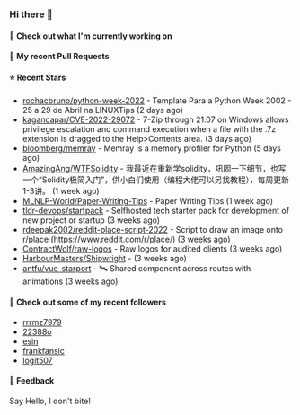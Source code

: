 ### Hi there 👋

#### 👷 Check out what I'm currently working on

#### 🔨 My recent Pull Requests


#### ⭐ Recent Stars

- [rochacbruno/python-week-2022](https://github.com/rochacbruno/python-week-2022) - Template Para a Python Week 2002 - 25 a 29 de Abril na LINUXTips (2 days ago)
- [kagancapar/CVE-2022-29072](https://github.com/kagancapar/CVE-2022-29072) - 7-Zip through 21.07 on Windows allows privilege escalation and command execution when a file with the .7z extension is dragged to the Help&gt;Contents area. (3 days ago)
- [bloomberg/memray](https://github.com/bloomberg/memray) - Memray is a memory profiler for Python (5 days ago)
- [AmazingAng/WTFSolidity](https://github.com/AmazingAng/WTFSolidity) - 我最近在重新学solidity，巩固一下细节，也写一个“Solidity极简入门”，供小白们使用（编程大佬可以另找教程），每周更新1-3讲。 (1 week ago)
- [MLNLP-World/Paper-Writing-Tips](https://github.com/MLNLP-World/Paper-Writing-Tips) - Paper Writing Tips (1 week ago)
- [tldr-devops/startpack](https://github.com/tldr-devops/startpack) - Selfhosted tech starter pack for development of new project or startup (3 weeks ago)
- [rdeepak2002/reddit-place-script-2022](https://github.com/rdeepak2002/reddit-place-script-2022) - Script to draw an image onto r/place (https://www.reddit.com/r/place/) (3 weeks ago)
- [ContractWolf/raw-logos](https://github.com/ContractWolf/raw-logos) - Raw logos for audited clients (3 weeks ago)
- [HarbourMasters/Shipwright](https://github.com/HarbourMasters/Shipwright) -  (3 weeks ago)
- [antfu/vue-starport](https://github.com/antfu/vue-starport) - 🛰 Shared component across routes with animations (3 weeks ago)

#### 👯 Check out some of my recent followers

- [rrrmz7979](https://github.com/rrrmz7979)
- [22388o](https://github.com/22388o)
- [esin](https://github.com/esin)
- [frankfanslc](https://github.com/frankfanslc)
- [logit507](https://github.com/logit507)

#### 💬 Feedback

Say Hello, I don't bite!